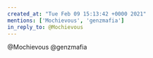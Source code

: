 ```yaml
---
created_at: "Tue Feb 09 15:13:42 +0000 2021"
mentions: ['Mochievous', 'genzmafia']
in_reply_to: @Mochievous
---
```


@Mochievous @genzmafia